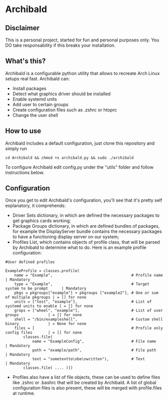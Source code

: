 # Archibald
## Disclaimer
This is a personal project, started for fun and personal purposes only. You DO take responsability if this breaks your installation. 

## What's this?
Archibald is a configurable python utility that allows to recreate Arch Linux setups real fast. Archibald can:
- Install packages
- Detect what graphics driver should be installed
- Enable systemd units
- Add user to certain groups
- Create configuration files such as .zshrc or htoprc
- Change the user shell

## How to use
Archibald includes a default configuration, just clone this repository and simply run
```
cd Archibald && chmod +x archibald.py && sudo ./archibald
```
To configure Archibald edit config.py under the "utils" folder and follow instructions below.

## Configuration
Once you get to edit Archibald's configuration, you'll see that it's pretty self explanatory, it comprehends:
- Driver Sets dictionary, in which are defined the necessary packages to get graphics cards working;
- Package Groups dictionary, in which are defined bundles of packages, for example the DisplayServer bundle contains the necessary packages to have a functioning display server on our system;
- Profiles List, which contains objects of profile class, that will be parsed by Archibald to determine what to do. Here is an example profile configuration:
```
#User defined profiles

ExampleProfile = classes.profile(
    name = "Example",                                   # Profile name                    | Mandatory
    type = "Example",                                   # Target system to be prompt      | Mandatory
    pkgs = pkgroups["example"] + pkgroups ["example2"], # One or sum of multiple pkgroups | = [] for none
    units = ["test", "example"],                        # List of systemd units to enable | = [] for none
    grops = ["wheel", "example"],                       # List of user groups             | = [] for none
    shell = "/bin/exampleshell",                        # Custom shell binary             | = None for none
    files = [                                           # Profile only config files       | = [] for none
        classes.file(
            name = "ExampleConfig",                     # File name                       | Mandatory
            path = "example/path",                      # File path                       | Mandatory
            text = "sometextto\nbe\nwritten"),          # Text                            | Mandatory
        classes.file( .... )])
```
- Profiles also have a list of file objects, these can be used to define files like .zshrc or .bashrc that will be created by Archibald. A list of global configuration files is also present, these will be merged with profile.files at runtime.

